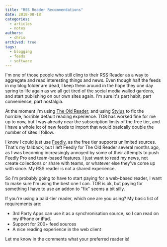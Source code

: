 ```yaml
---
title: "RSS Reader Recommendations"
date: 2018-08-18
categories:
  - articles
  - notes
authors:
  - chris
archived: true
tags:
  - blogging
  - feeds
  - software
---
```


I'm one of those people who still cling to their RSS Reader as a way to aggregate and read interesting things and news. Even though half the feeds in my blog folder are dead, I keep them around in the hope they one day spring to life again as we all get tired of the social media walled gardens, and start publishing on our own sites again. I'm sure it's part habit, part convenience, part nostalgia.

At the moment I'm using [The Old Reader](https://theoldreader.com/), and using [Stylus](https://add0n.com/stylus.html) to fix the horrible, horrible default reading experience. TOR has worked fine for me up to now, but I was already near the subscription limits of the free tier, and I have a whole lot of new feeds to import that would basically double the number of sites I follow.

I know I could just use [Feedly](https://feedly.com/), as the free tier supports unlimited sources. That's my fallback, but I left Feedly for The Old Reader several months ago, as I was becoming increasingly annoyed by some of their attempts to push Feedly Pro and team-based features. I just want to read my news, not create collections or share with teams, or whatever else they've come up with since. My RSS reader is not a shared experience.

So I'm probably going to have to start paying for a web-based reader, I want to make sure I'm using the best one I can. TOR is ok, but paying for something I have to use an addon to "fix" seems a bit silly.

If you're using a paid-tier reader, which one are you using? My basic list of requirements are:

- 3rd Party Apps can use it as a synchronisation source, so I can read on my iPhone or iPad.
- Support for 200+ feed sources
- A nice reading experience in the web client

Let me know in the comments what your preferred reader is!
